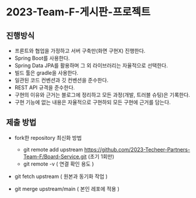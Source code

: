 # 2023-Team-F-게시판-프로젝트

진행방식
------
- 프론트와 협업을 가정하고 서버 구축만(화면 구현X) 진행한다.
- Spring Boot를 사용한다.
- Spring Data JPA를 활용하며 그 외 라이브러리는 자율적으로 선택한다.
- 빌드 툴은 gradle을 사용한다.
- 일관된 코드 컨벤션과 깃 컨벤션을 준수한다.
- REST API 규격을 준수한다.
- 구현의 이유와 근거는 블로그에 정리하고 모든 과정(개발, 트러블 슈팅)은 기록한다.
- 구현 기능에 없는 내용은 자율적으로 구현하되 모든 구현에 근거를 담는다.

제출 방법 
------
- fork한 repository 최신화 방법
  - git remote add upstream https://github.com/2023-Techeer-Partners-Team-F/Board-Service.git (초기 1회만)
  - git remote -v ( 연결 확인 용도 )


- git fetch upstream ( 원본과 동기화 작업 )
- git merge upstream/main ( 본인 레포에 적용 )

